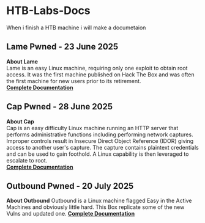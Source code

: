 # HTB-Labs-Docs
When i finish a HTB machine i will make a documetaion
## Lame Pwned - 23 June 2025 
**About Lame**\
Lame is an easy Linux machine, requiring only one exploit to obtain root access. It was the first machine published on Hack The Box and was often the first machine for new users prior to its retirement.\
**[Complete Documentation](Lame/Lame.md)**
## Cap Pwned - 28 June 2025
**About Cap**\
Cap is an easy difficulty Linux machine running an HTTP server that performs administrative functions including performing network captures. Improper controls result in Insecure Direct Object Reference (IDOR) giving access to another user's capture. The capture contains plaintext credentials and can be used to gain foothold. A Linux capability is then leveraged to escalate to root.\
**[Complete Documentation](Cap/Cap.md)**
## Outbound Pwned - 20 July 2025
**About Outbound**
Outbound is a Linux machine flagged Easy in the Active Machines and obviously little hard. This Box replicate some of the new Vulns and updated one.
**[Complete Documentation](https://github.com/Nithin-vs/HTB-Labs-Docs/blob/main/Outbound/Outbound.md)**

